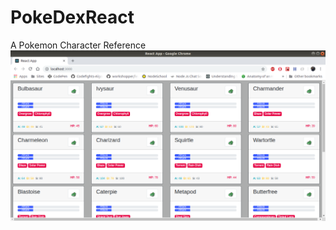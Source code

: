 # PokeDexReact
A Pokemon Character Reference 
![Project Pokedex](https://github.com/sidd-92/PokeDexReact/blob/master/pokecard/ProjectPokedex.png)
